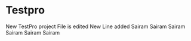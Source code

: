 # Testpro
New TestPro project File is edited
New Line added
Sairam
Sairam
Sairam
Sairam
Sairam
Sairam
